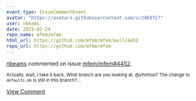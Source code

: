 ```yaml
---
event_type: IssueCommentEvent
avatar: "https://avatars.githubusercontent.com/u/246972?"
user: nbeams
date: 2025-02-24
repo_name: mfem/mfem
html_url: https://github.com/mfem/mfem/pull/4452
repo_url: https://github.com/mfem/mfem
---
```


<a href='https://github.com/nbeams' target='_blank'>nbeams</a> commented on issue <a href='https://github.com/mfem/mfem/pull/4452' target='_blank'>mfem/mfem#4452</a>.

<small>Actually, wait, I take it back. What branch are you looking at, @yhmtsai? The change to `defaults.mk` is still in this branch?...</small>

<a href='https://github.com/mfem/mfem/pull/4452' target='_blank'>View Comment</a>
